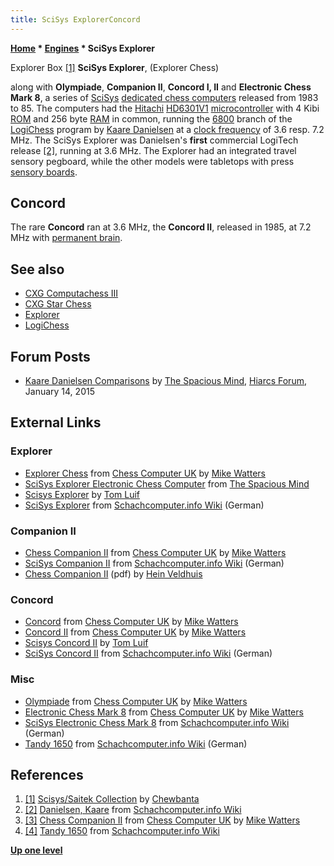 ```yaml
---
title: SciSys ExplorerConcord
---
```

**[Home](Home "Home") \* [Engines](Engines "Engines") \* SciSys Explorer**



 [](https://www.flickr.com/photos/10261668@N05/859039420/in/set-72157600922172552) Explorer Box <a id="cite-note-1" href="#cite-ref-1">[1]</a> 
**SciSys Explorer**, (Explorer Chess)  

along with **Olympiade**, **Companion II**, **Concord I, II** and **Electronic Chess Mark 8**, a series of [SciSys](Saitek "Saitek") [dedicated chess computers](Dedicated_Chess_Computers "Dedicated Chess Computers") released from 1983 to 85. 
The computers had the [Hitachi](https://en.wikipedia.org/wiki/Hitachi) [HD6301V1](6800 "6800") [microcontroller](https://en.wikipedia.org/wiki/Microcontroller) with 4 Kibi [ROM](Memory#ROM "Memory") and 256 byte [RAM](Memory#RAM "Memory") in common, running the [6800](6800 "6800") branch of the [LogiChess](LogiChess "LogiChess") program by [Kaare Danielsen](Kaare_Danielsen "Kaare Danielsen") at a [clock frequency](https://en.wikipedia.org/wiki/Clock_rate) of 3.6 resp. 7.2 MHz. 
The SciSys Explorer was Danielsen's **first** commercial LogiTech release <a id="cite-note-2" href="#cite-ref-2">[2]</a>,
running at 3.6 MHz. The Explorer had an integrated travel sensory pegboard, while the other models were tabletops with press [sensory boards](Sensory_Board "Sensory Board").




## Concord


The rare **Concord** ran at 3.6 MHz, the **Concord II**, released in 1985, at 7.2 MHz with [permanent brain](Pondering "Pondering").



## See also


* [CXG Computachess III](CXG_Sensor_Computachess#III "CXG Sensor Computachess")
* [CXG Star Chess](CXG_Star_Chess "CXG Star Chess")
* [Explorer](Explorer "Explorer")
* [LogiChess](LogiChess "LogiChess")


## Forum Posts


* [Kaare Danielsen Comparisons](https://hiarcs.net/forums/viewtopic.php?t=7004) by [The Spacious Mind](The_Spacious_Mind "The Spacious Mind"), [Hiarcs Forum](Computer_Chess_Forums "Computer Chess Forums"), January 14, 2015


## External Links


### Explorer


* [Explorer Chess](http://www.chesscomputeruk.com/html/explorer_chess.html) from [Chess Computer UK](http://www.chesscomputeruk.com/index.html) by [Mike Watters](Mike_Watters "Mike Watters")
* [SciSys Explorer Electronic Chess Computer](http://www.spacious-mind.com/html/explorer.html) from [The Spacious Mind](The_Spacious_Mind "The Spacious Mind")
* [Scisys Explorer](https://tluif.home.xs4all.nl/chescom/EngScisExpl.html) by [Tom Luif](Tom_Luif "Tom Luif")
* [SciSys Explorer](https://www.schach-computer.info/wiki/index.php/SciSys_Explorer) from [Schachcomputer.info Wiki](https://www.schach-computer.info/wiki/index.php/Hauptseite_En) (German)


### Companion II


* [Chess Companion II](http://www.chesscomputeruk.com/html/chess_companion_ii.html) from [Chess Computer UK](http://www.chesscomputeruk.com/index.html) by [Mike Watters](Mike_Watters "Mike Watters")
* [SciSys Companion II](https://www.schach-computer.info/wiki/index.php/SciSys_Companion_II) from [Schachcomputer.info Wiki](https://www.schach-computer.info/wiki/index.php/Hauptseite_En) (German)
* [Chess Companion II](http://www.schaakcomputers.nl/hein_veldhuis/database/files/06-1983%20%5BJ-0601%5D%20SciSys%20-%20Chess%20Companion%20II.pdf) (pdf) by [Hein Veldhuis](Hein_Veldhuis "Hein Veldhuis")


### Concord


* [Concord](http://www.chesscomputeruk.com/html/concord.html) from [Chess Computer UK](http://www.chesscomputeruk.com/index.html) by [Mike Watters](Mike_Watters "Mike Watters")
* [Concord II](http://www.chesscomputeruk.com/html/concord_ii.html) from [Chess Computer UK](http://www.chesscomputeruk.com/index.html) by [Mike Watters](Mike_Watters "Mike Watters")
* [Scisys Concord II](https://tluif.home.xs4all.nl/chescom/EngSciConc2.html) by [Tom Luif](Tom_Luif "Tom Luif")
* [SciSys Concord II](https://www.schach-computer.info/wiki/index.php/SciSys_Concord_II) from [Schachcomputer.info Wiki](https://www.schach-computer.info/wiki/index.php/Hauptseite_En) (German)






### Misc


* [Olympiade](http://www.chesscomputeruk.com/html/olympiade.html) from [Chess Computer UK](http://www.chesscomputeruk.com/index.html) by [Mike Watters](Mike_Watters "Mike Watters")
* [Electronic Chess Mark 8](http://www.chesscomputeruk.com/html/electronic_chess_mark_8.html) from [Chess Computer UK](http://www.chesscomputeruk.com/index.html) by [Mike Watters](Mike_Watters "Mike Watters")
* [SciSys Electronic Chess Mark 8](https://www.schach-computer.info/wiki/index.php/SciSys_Electronic_Chess_Mark_8) from [Schachcomputer.info Wiki](https://www.schach-computer.info/wiki/index.php/Hauptseite_En) (German)
* [Tandy 1650](https://www.schach-computer.info/wiki/index.php/Tandy_1650) from [Schachcomputer.info Wiki](https://www.schach-computer.info/wiki/index.php/Hauptseite_En) (German)


## References


1. <a id="cite-ref-1" href="#cite-note-1">[1]</a> [Scisys/Saitek Collection](https://www.flickr.com/photos/10261668@N05/albums/72157600922172552/with/859039420/) by [Chewbanta](Steve_Blincoe "Steve Blincoe")
2. <a id="cite-ref-2" href="#cite-note-2">[2]</a> [Danielsen, Kaare](https://www.schach-computer.info/wiki/index.php/Danielsen,_Kaare) from [Schachcomputer.info Wiki](https://www.schach-computer.info/wiki/index.php/Hauptseite_En)
3. <a id="cite-ref-3" href="#cite-note-3">[3]</a> [Chess Companion II](http://www.chesscomputeruk.com/html/chess_companion_ii.html) from [Chess Computer UK](http://www.chesscomputeruk.com/index.html) by [Mike Watters](Mike_Watters "Mike Watters")
4. <a id="cite-ref-4" href="#cite-note-4">[4]</a> [Tandy 1650](https://www.schach-computer.info/wiki/index.php/Tandy_1650) from [Schachcomputer.info Wiki](https://www.schach-computer.info/wiki/index.php/Hauptseite_En)

**[Up one level](Engines "Engines")**







 
